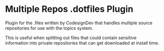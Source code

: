 # Multiple Repos .dotfiles Plugin

Plugin for the .files written by CodesignDev that handles multiple source repositories for use with the topics system.

This is useful when splitting out files that could contain sensitive information into private repositories that can get downloaded at install time.
